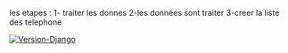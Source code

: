 les etapes : 
1- traiter les donnes 
2-les données sont traiter 
3-creer la liste des telephone 

[![Version-Django](https://img.shields.io/badge/version-4.2.5-blue)](https://semver.org)

